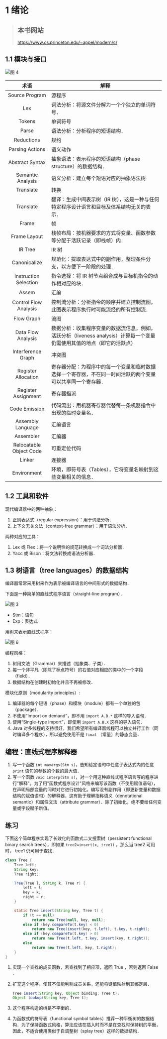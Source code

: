 # 1 绪论

> ## 本书网站
>
> <https://www.cs.princeton.edu/~appel/modern/c/>

## 1.1 模块与接口

![图 4](/.media/72b5f1f1df084ca9f25fa367f22b9d475596ae610561912e72d61bc20898f4be.png)

|          术语           | 解释                                                                                                                    |
| :---------------------: | ----------------------------------------------------------------------------------------------------------------------- |
|     Source Program      | 源程序                                                                                                                  |
|           Lex           | 词法分析：将源文件分解为一个个独立的单词符号．                                                                          |
|         Tokens          | 单词符号                                                                                                                |
|          Parse          | 语法分析：分析程序的短语结构．                                                                                          |
|       Reductions        | 规约                                                                                                                    |
|     Parsing Actions     | 语义动作                                                                                                                |
|     Abstract Syntax     | 抽象语法：表示程序的短语结构（phase structure）的数据结构．                                                             |
|    Semantic Analysis    | 语义分析：建立每个短语对应的抽象语法树                                                                                  |
|        Translate        | 转换                                                                                                                    |
|        Translate        | 翻译：生成中间表示树（IR 树），这是一种与任何特定程序设计语言和目标及体系结构无关的表示．                               |
|          Frame          | 帧                                                                                                                      |
|      Frame Layout       | 栈帧布局：按机器要求的方式将变量、函数参数等分配于活跃记录（即栈帧）内．                                                |
|         IR Tree         | IR 树                                                                                                                   |
|      Canonicalize       | 规范化：提取表达式中的副作用，整理条件分支，以方便下一阶段的处理．                                                      |
|  Instruction Selection  | 指令选择：将 IR 树节点组合成与目标机指令的动作相对应的块．                                                              |
|          Assem          | 汇编                                                                                                                    |
|  Control Flow Analysis  | 控制流分析：分析指令的顺序并建立控制流图，此图表示程序执行时可能流经的所有控制流．                                      |
|       Flow Graph        | 流图                                                                                                                    |
|   Data Flow Analysis    | 数据分析：收集程序变量的数据流信息，例如，活跃分析（liveness analysis）计算每一个变量仍需使用其值的地点（即它的活跃点） |
|   Interference Graph    | 冲突图                                                                                                                  |
|   Register Allocation   | 寄存器分配：为程序中的每一个变量和临时数据选择一个寄存器，不在同一时间活跃的两个变量可以共享同一个寄存器．              |
|   Register Assignment   | 寄存器指派                                                                                                              |
|      Code Emission      | 代码流出：用机器寄存器代替每一条机器指令中出现的临时变量名．                                                            |
|    Assembly Language    | 汇编语言                                                                                                                |
|        Assembler        | 汇编器                                                                                                                  |
| Relocatable Object Code | 可重定位代码                                                                                                            |
|         Linker          | 连接器                                                                                                                  |
|       Environment       | 环境，即符号表（Tables），它将变量名映射到这些变量相关的信息．                                                          |

## 1.2 工具和软件

现代编译器中的两种抽象：

1. 正则表达式（regular expression）：用于词法分析．
2. 上下文无关文法（context-free grammar）：用于语法分析．

两种对应的工具：

1. Lex 或 Flex：将一个说明性的规范转换成一个词法分析器．
2. Yacc 或 Bison：将文法转换成语法分析器．

## 1.3 树语言（tree languages）的数据结构

编译器常常采用树来作为表示被编译语言的中间形式的数据结构．

下面是一种简单的直线式程序语言（straight-line program）．

![图 3](/.media/e78a6e6cbd8dee57663db765c842f2030f72049ce831f12e267773ffc15a896f.png)

- Stm：语句
- Exp：表达式

用树来表示直线式程序：

![图 6](/.media/b9b350bd05863f96cfa7ebcf33488f701c3e9df51bc043673ab2cf6565e509ac.png)

编程风格：

1. 树用文法（Grammar）来描述（抽象类、子类）．
2. 每一个非平凡（即除了标点符号）的右值对应相应的类中的一个字段（field）．
3. 数据结构在创建时初始化并且不再被修改．

模块化原则（modularity principles）:

1. 编译器的每个短语（phase）和模块（module）都有一个单独的包（package）．
2. 不使用“Import on demand”，即不用 `import A.B.*` 这样的导入语句．
3. 使用“Single-type import”，即使用 `import A.B.X` 这样的导入语句．
4. Java 对多线程的支持很好，我们希望所有编译器线程可以独立并行工作（同时编译多个程序），所以避免使用不是 `final` （常量）的静态变量．

## 编程：直线式程序解释器

1. 写一个函数 `int maxargs(Stm s)`，告知给定语句中任意子表达式内的任意 `print` 语句的参数的个数的最大值．
2. 写一个函数 `void interp(Stm s)`，对一个用这种直线式程序语言写的程序进行"解释"。为了用"函数式程序设计"风格来编写该函数（不使用赋值语句），在声明局部变量的同时对它进行初始化。编写没有副作用（即更新变量和数据结构的赋值语句）的解释器，这有助于理解指称语义（denotational semantic）和属性文法（attribute grammar）．除了初始化，绝不要给任何变量或字段赋予新值。

## 练习

下面这个简单程序实现了长效化的函数式二叉搜索树（persistent functional binary search trees），即如果 `tree2=insert(x, tree1)` ，那么当 tree2 可用时， tree1 仍可用于查找．

```java
class Tree {
    Tree left;
    String key;
    Tree right;

    Tree(Tree l, String k, Tree r) {
        left = l;
        key = k;
        right = r;
    }

    static Tree insert(String key, Tree t) {
        if (t == null)
            return new Tree(null, key, null);
        else if (key.compareTo(t.key) < 0)
            return new Tree(insert(key, t.left), t.key, t.right);
        else if (key.compareTo(t.key) > 0)
            return new Tree(t.left, t.key, insert(key, t.right));
        else
            return new Tree(t.left, key, t.right);
    }
}
```

1. 实现一个查找的成员函数，若查找到了相应项，返回 True ，否则返回 False ．
2. 扩充这个程序，使其不仅能判别成员关系，还能将键值映射到其绑定层．

   ```java
   Tree insert(String key, Object binding, Tree t);
   Object lookup(String key, Tree t);
   ```

3. 这个程序构造的树是不平衡的．
4. 为函数式的符号表（functional symbol tables）推荐一种平衡树的数据结构．为了保持函数式风格，算法应该在插入时而不是在查找时保持树的平衡，因此，不适合使用类似于自调整树（splay tree）这样的数据结构．

<!-- TODO >

